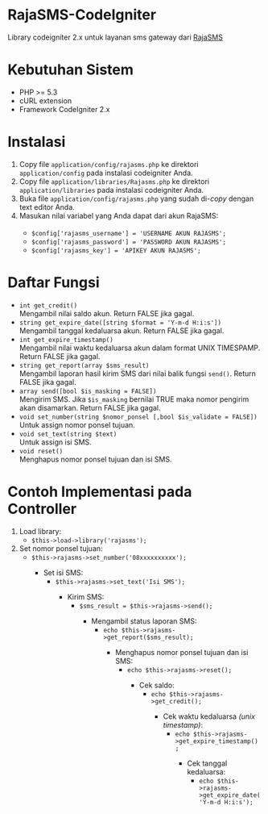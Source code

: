 RajaSMS-CodeIgniter
===================

Library codeigniter 2.x untuk layanan sms gateway dari <a href="http://raja-sms.com" target="_blank">RajaSMS</a>

Kebutuhan Sistem
================

<ul>
  <li>PHP >= 5.3</li>
  <li>cURL extension</li>
  <li>Framework CodeIgniter 2.x</li>
</ul>

Instalasi
=========

<ol>
  <li>Copy file <code>application/config/rajasms.php</code> ke direktori <code>application/config</code> pada instalasi codeigniter Anda.</li>
  <li>Copy file <code>application/libraries/Rajasms.php</code> ke direktori <code>application/libraries</code> pada instalasi codeigniter Anda.</li>
  <li>Buka file <code>application/config/rajasms.php</code> yang sudah di-<i>copy</i> dengan text editor Anda.</li>
  <li>
    Masukan nilai variabel yang Anda dapat dari akun RajaSMS:<br><br>
    <ul>
      <li><code>$config['rajasms_username'] = 'USERNAME AKUN RAJASMS';</code></li>
      <li><code>$config['rajasms_password'] = 'PASSWORD AKUN RAJASMS';</code></li>
      <li><code>$config['rajasms_key'] = 'APIKEY AKUN RAJASMS';</code></li>
    </ul>
  </li>
</ol>

Daftar Fungsi
=============
<ul>
  <li><code>int get_credit()</code><br>Mengambil nilai saldo akun. Return FALSE jika gagal.</li>
  <li><code>string get_expire_date([string $format = 'Y-m-d H:i:s'])</code><br>Mengambil tanggal kedaluarsa akun. Return FALSE jika gagal.</li>
  <li><code>int get_expire_timestamp()</code><br>Mengambil nilai waktu kedaluarsa akun dalam format UNIX TIMESPAMP. Return FALSE jika gagal.</li>
  <li><code>string get_report(array $sms_result)</code><br>Mengambil laporan hasil kirim SMS dari nilai balik fungsi <code>send()</code>. Return FALSE jika gagal.</li>
  <li><code>array send([bool $is_masking = FALSE])</code><br>Mengirim SMS. Jika <code>$is_masking</code> bernilai TRUE maka nomor pengirim akan disamarkan. Return FALSE jika gagal.</li>
  <li><code>void set_number(string $nomor_ponsel [,bool $is_validate = FALSE])</code><br>Untuk assign nomor ponsel tujuan.</li>
  <li><code>void set_text(string $text)</code><br>Untuk assign isi SMS.</li>
  <li><code>void reset()</code><br>Menghapus nomor ponsel tujuan dan isi SMS.</li>
  
  
</ul>


Contoh Implementasi pada Controller
===================================

<ol>
  <li>
    Load library:
    <ul>
      <li><code>$this->load->library('rajasms');</code></li>
    </ul>
  </li>
  <li>
    Set nomor ponsel tujuan:
    <ul>
      <li><code>$this->rajasms->set_number('08xxxxxxxxxx');</code></li>
    <ul>
  </li>
  <li>
    Set isi SMS:
    <ul>
      <li><code>$this->rajasms->set_text('Isi SMS');</code></li>
    <ul>
  </li>
  <li>
    Kirim SMS:
    <ul>
      <li><code>$sms_result = $this->rajasms->send();</code></li>
    <ul>
  </li>
  <li>
    Mengambil status laporan SMS:
    <ul>
      <li><code>echo $this->rajasms->get_report($sms_result);</code></li>
    <ul>
  </li>
  <li>
    Menghapus nomor ponsel tujuan dan isi SMS:
    <ul>
      <li><code>echo $this->rajasms->reset();</code></li>
    <ul>
  </li>
  <li>
    Cek saldo:
    <ul>
      <li><code>echo $this->rajasms->get_credit();</code></li>
    <ul>
  </li>
  <li>
    Cek waktu kedaluarsa <i>(unix timestamp)</i>:
    <ul>
      <li><code>echo $this->rajasms->get_expire_timestamp();</code></li>
    <ul>
  </li>
  <li>
    Cek tanggal kedaluarsa:
    <ul>
      <li><code>echo $this->rajasms->get_expire_date('Y-m-d H:i:s');</code></li>
    <ul>
  </li>
</ol>
